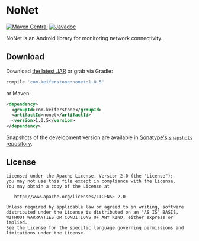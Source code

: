 NoNet
=======

[![Maven Central](https://api.bintray.com/packages/keiferstone/maven/com.keiferstone%3Anonet/images/download.svg)](https://bintray.com/keiferstone/maven/com.keiferstone%3Anonet/_latestVersion)
[![Javadoc](https://javadoc-emblem.rhcloud.com/doc/com.keiferstone/nonet/badge.svg)](http://www.javadoc.io/doc/com.keiferstone/nonet)

NoNet is an Android library for monitoring network connectivity.


Download
--------

Download [the latest JAR][1] or grab via Gradle:
```groovy
compile 'com.keiferstone:nonet:1.0.5'
```
or Maven:
```xml
<dependency>
  <groupId>com.keiferstone</groupId>
  <artifactId>nonet</artifactId>
  <version>1.0.5</version>
</dependency>
```

Snapshots of the development version are available in [Sonatype's `snapshots` repository][snap].



License
--------

    Licensed under the Apache License, Version 2.0 (the "License");
    you may not use this file except in compliance with the License.
    You may obtain a copy of the License at

       http://www.apache.org/licenses/LICENSE-2.0

    Unless required by applicable law or agreed to in writing, software
    distributed under the License is distributed on an "AS IS" BASIS,
    WITHOUT WARRANTIES OR CONDITIONS OF ANY KIND, either express or implied.
    See the License for the specific language governing permissions and
    limitations under the License.


 [1]: https://search.maven.org/remote_content?g=com.keiferstone&a=nonet&v=LATEST
 [snap]: https://oss.sonatype.org/content/repositories/snapshots/